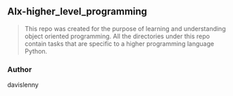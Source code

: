 ## Alx-higher_level_programming

> This repo was created for the purpose of learning and understanding object oriented programming.
> All the directories under this repo contain tasks that are specific to a higher programming language Python.

### Author
davislenny
